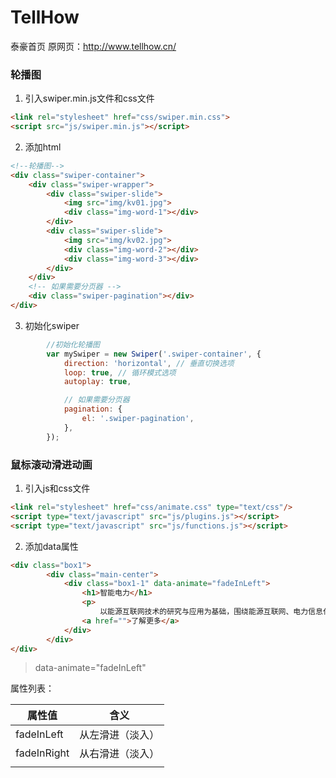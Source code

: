 # TellHow

泰豪首页   原网页：http://www.tellhow.cn/

### 轮播图

1. 引入swiper.min.js文件和css文件

```html
<link rel="stylesheet" href="css/swiper.min.css">
<script src="js/swiper.min.js"></script>
```

2. 添加html

```html
<!--轮播图-->
<div class="swiper-container">
    <div class="swiper-wrapper">
        <div class="swiper-slide">
            <img src="img/kv01.jpg">
            <div class="img-word-1"></div>
        </div>
        <div class="swiper-slide">
            <img src="img/kv02.jpg">
            <div class="img-word-2"></div>
            <div class="img-word-3"></div>
        </div>
    </div>
    <!-- 如果需要分页器 -->
    <div class="swiper-pagination"></div>
</div>
```

3. 初始化swiper

```javascript
		//初始化轮播图
        var mySwiper = new Swiper('.swiper-container', {
            direction: 'horizontal', // 垂直切换选项
            loop: true, // 循环模式选项
            autoplay: true,

            // 如果需要分页器
            pagination: {
                el: '.swiper-pagination',
            },
        });
```



### 鼠标滚动滑进动画

1. 引入js和css文件

```html
<link rel="stylesheet" href="css/animate.css" type="text/css"/>
<script type="text/javascript" src="js/plugins.js"></script>
<script type="text/javascript" src="js/functions.js"></script>
```

2. 添加data属性

```html
<div class="box1">
        <div class="main-center">
            <div class="box1-1" data-animate="fadeInLeft">
                <h1>智能电力</h1>
                <p>
                    以能源互联网技术的研究与应用为基础，围绕能源互联网、电力信息化、智能应急电源产品的研制与服务，已成为国家电网、南方电网电力调度信息化业务主流供应商，并积极围绕国家“一带一路”战略，拓展国际电力工程总包业务。</p>
                <a href="">了解更多</a>
            </div>
        </div>
</div>
```

> data-animate="fadeInLeft"

属性列表：

| 属性值      | 含义             |
| ----------- | ---------------- |
| fadeInLeft  | 从左滑进（淡入） |
| fadeInRight | 从右滑进（淡入） |
|             |                  |

